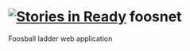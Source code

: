 [![Stories in Ready](https://badge.waffle.io/burtonjc/foosnet.png?label=ready&title=Ready)](https://waffle.io/burtonjc/foosnet)
foosnet
=======

Foosball ladder web application
